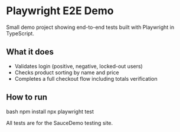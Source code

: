# Playwright E2E Demo

Small demo project showing end-to-end tests built with Playwright in TypeScript.

## What it does

- Validates login (positive, negative, locked-out users)
- Checks product sorting by name and price
- Completes a full checkout flow including totals verification

## How to run

bash
npm install
npx playwright test

All tests are for the SauceDemo testing site.
